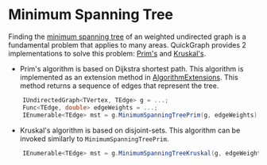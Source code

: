 # Minimum Spanning Tree

Finding the [minimum spanning tree](http://en.wikipedia.org/wiki/Minimum_spanning_tree) of an weighted undirected graph is a fundamental problem that applies to many areas. QuickGraph provides 2 implementations to solve this problem: [Prim's](http://en.wikipedia.org/wiki/Prim%27s_algorithm) and [Kruskal's](http://en.wikipedia.org/wiki/Kruskal%27s_algorithm).

* Prim's algorithm is based on Dijkstra shortest path. This algorithm is implemented as an extension method in [AlgorithmExtensions](AlgorithmExtensions). This method returns a sequence of edges that represent the tree.

```csharp
    IUndirectedGraph<TVertex, TEdge> g = ...;
    Func<TEdge, double> edgeWeights = ...;
    IEnumerable<TEdge> mst = g.MinimumSpanningTreePrim(g, edgeWeights);
```

* Kruskal's algorithm is based on disjoint-sets. This algorithm can be invoked similarly to `MinimumSpanningTreePrim`.

```csharp
    IEnumerable<TEdge> mst = g.MinimumSpanningTreeKruskal(g, edgeWeights);
```